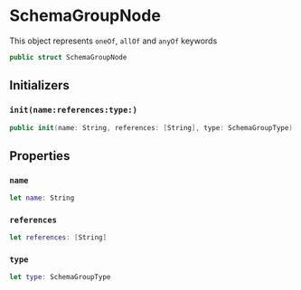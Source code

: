 # SchemaGroupNode

This object represents `oneOf`, `allOf` and `anyOf` keywords

``` swift
public struct SchemaGroupNode
```

## Initializers

### `init(name:references:type:)`

``` swift
public init(name: String, references: [String], type: SchemaGroupType)
```

## Properties

### `name`

``` swift
let name: String
```

### `references`

``` swift
let references: [String]
```

### `type`

``` swift
let type: SchemaGroupType
```
